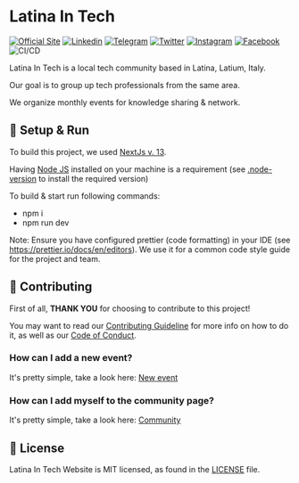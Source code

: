 # Latina In Tech

[![Official Site](https://img.shields.io/badge/Webiste-latina--in--tech-blue.svg)](https://www.latinaintech.org/)
[![Linkedin](https://img.shields.io/badge/Linked_In-latina--in--tech-blue.svg)](https://www.linkedin.com/company/latina-in-tech)
[![Telegram](https://img.shields.io/badge/Telegram-latina--in--tech-blue.svg)](https://t.me/+QazM4E1vaUM3NDQ0)
[![Twitter](https://img.shields.io/badge/X-theLITCommunity-cyan.svg)](https://twitter.com/theLITCommunity)
[![Instagram](https://img.shields.io/badge/Instagram-latinaintech-red.svg)](https://www.instagram.com/latinaintech_)
[![Facebook](https://img.shields.io/badge/Facebook-LatinaInTech-blue.svg)](https://www.facebook.com/LatinaInTech)
![CI/CD](https://github.com/latina-in-tech/latina-in-tech.github.io/workflows/CI/CD/badge.svg)


Latina In Tech is a local tech community based in Latina, Latium, Italy.

Our goal is to group up tech professionals from the same area. 

We organize monthly events for knowledge sharing & network.



## 🚀 Setup & Run

To build this project, we used [NextJs v. 13](https://nextjs.org/).

Having [Node JS](https://nodejs.org/en) installed on your machine is a requirement (see [.node-version](https://github.com/latina-in-tech/latina-in-tech.github.io/blob/main/.node-version) to install the required version)

To build & start run following commands:

- npm i
- npm run dev

Note: Ensure you have configured prettier (code formatting) in your IDE (see https://prettier.io/docs/en/editors). We use it for a common code style guide for the project and team.

## 👏 Contributing

First of all, **THANK YOU** for choosing to contribute to this project!

You may want to read our [Contributing Guideline](CONTRIBUTING.md) for more info on how to do it, as well as our [Code of Conduct](code-of-conduct.md).

### How can I add a new event?
It's pretty simple, take a look here: [New event](docs/events/README.md)

### How can I add myself to the community page?
It's pretty simple, take a look here: [Community](docs/community/README.md)


## 📄 License

Latina In Tech Website is MIT licensed, as found in the [LICENSE](LICENSE) file.